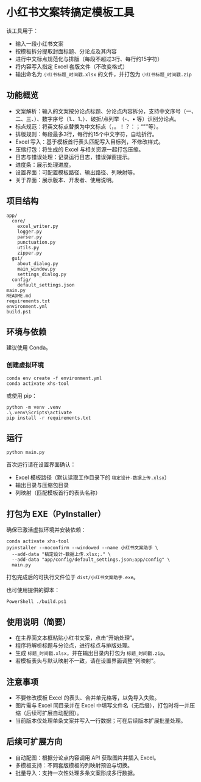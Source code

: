 # 小红书文案转搞定模板工具

该工具用于：
- 输入一段小红书文案
- 按模板拆分提取封面标题、分论点及其内容
- 进行中文标点规范化与排版（每段不超过3行、每行约15字符）
- 将内容写入指定 Excel 套版文件（不改变格式）
- 输出命名为 `小红书标题_时间戳.xlsx` 的文件，并打包为 `小红书标题_时间戳.zip`

## 功能概览
- 文案解析：输入的文案按分论点标题、分论点内容拆分，支持中文序号（一、二、三、）、数字序号（1.、1、）、破折/点列举（-、• 等）识别分论点。
- 标点规范：将英文标点替换为中文标点（，。！？：；“”‘’等）。
- 排版规则：每段最多3行，每行约15个中文字符，自动折行。
- Excel 写入：基于模板首行表头匹配写入目标列，不修改样式。
- 压缩打包：将生成的 Excel 与相关资源一起打包压缩。
- 日志与错误处理：记录运行日志，错误弹窗提示。
- 进度条：展示处理进度。
- 设置界面：可配置模板路径、输出路径、列映射等。
- 关于界面：展示版本、开发者、使用说明。

## 项目结构
```
app/
  core/
    excel_writer.py
    logger.py
    parser.py
    punctuation.py
    utils.py
    zipper.py
  gui/
    about_dialog.py
    main_window.py
    settings_dialog.py
  config/
    default_settings.json
main.py
README.md
requirements.txt
environment.yml
build.ps1
```

## 环境与依赖
建议使用 Conda。

### 创建虚拟环境
```
conda env create -f environment.yml
conda activate xhs-tool
```

或使用 pip：
```
python -m venv .venv
.\.venv\Scripts\activate
pip install -r requirements.txt
```

## 运行
```
python main.py
```

首次运行请在设置界面确认：
- Excel 模板路径（默认读取工作目录下的 `稿定设计-数据上传.xlsx`）
- 输出目录与压缩包目录
- 列映射（匹配模板首行的表头名称）

## 打包为 EXE（PyInstaller）
确保已激活虚拟环境并安装依赖：
```
conda activate xhs-tool
pyinstaller --noconfirm --windowed --name 小红书文案助手 \
  --add-data "稿定设计-数据上传.xlsx;." \
  --add-data "app/config/default_settings.json;app/config" \
  main.py
```

打包完成后的可执行文件位于 `dist/小红书文案助手.exe`。

也可使用提供的脚本：
```
PowerShell ./build.ps1
```

## 使用说明（简要）
- 在主界面文本框粘贴小红书文案，点击“开始处理”。
- 程序将解析标题与分论点，进行标点与排版处理。
- 生成 `标题_时间戳.xlsx`，并在输出目录内打包为 `标题_时间戳.zip`。
- 若模板表头与默认映射不一致，请在设置界面调整“列映射”。

## 注意事项
- 不要修改模板 Excel 的表头、合并单元格等，以免导入失败。
- 图片需与 Excel 同目录并在 Excel 中填写文件名（无后缀），打包时将一并压缩（后续可扩展自动配图）。
- 当前版本仅处理单条文案并写入一行数据；可在后续版本扩展批量处理。

## 后续可扩展方向
- 自动配图：根据分论点内容调用 API 获取图片并插入 Excel。
- 多模板支持：不同套版模板的列映射预设与切换。
- 批量导入：支持一次性处理多条文案形成多行数据。